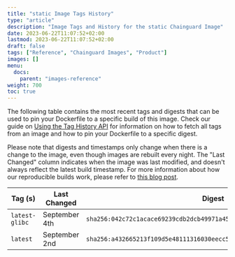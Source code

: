 ```yaml
---
title: "static Image Tags History"
type: "article"
description: "Image Tags and History for the static Chainguard Image"
date: 2023-06-22T11:07:52+02:00
lastmod: 2023-06-22T11:07:52+02:00
draft: false
tags: ["Reference", "Chainguard Images", "Product"]
images: []
menu:
  docs:
    parent: "images-reference"
weight: 700
toc: true
---
```


The following table contains the most recent tags and digests that can be used to pin your Dockerfile to a specific build of this image. Check our guide on [Using the Tag History API](/chainguard/chainguard-images/using-the-tag-history-api/) for information on how to fetch all tags from an image and how to pin your Dockerfile to a specific digest.

Please note that digests and timestamps only change when there is a change to the image, even though images are rebuilt every night. The "Last Changed" column indicates when the image was last modified, and doesn't always reflect the latest build timestamp. For more information about how our reproducible builds work, please refer to [this blog post](https://www.chainguard.dev/unchained/reproducing-chainguards-reproducible-image-builds).

| Tag (s)         | Last Changed  | Digest                                                                    |
|-----------------|---------------|---------------------------------------------------------------------------|
|  `latest-glibc` | September 4th | `sha256:042c72c1acace69239cdb2dcb49971a4585c81e35662d6a32a86cfbd9a5d2f43` |
|  `latest`       | September 2nd | `sha256:a432665213f109d5e48111316030eecc5191654cf02a5b66ac6c5d6b310a5511` |
